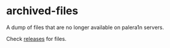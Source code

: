 # archived-files

A dump of files that are no longer available on palera1n servers.

Check [releases](https://github.com/palera1n/archived-files) for files.
